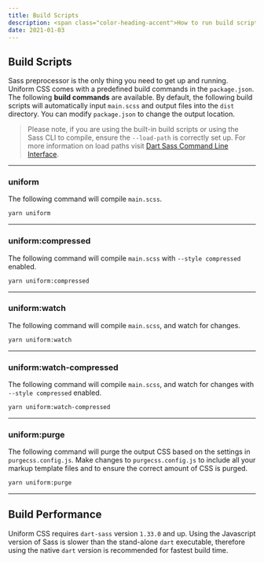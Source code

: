 ```yaml
---
title: Build Scripts
description: <span class="color-heading-accent">How to run build scripts</span> to compile your stylesheet
date: 2021-01-03
---
```


## Build Scripts

Sass preprocessor is the only thing you need to get up and running. Uniform CSS comes with a predefined build commands in the `package.json`. The following **build commands** are available. By default, the following build scripts will automatically input `main.scss` and output files into the `dist` directory. You can modify `package.json` to change the output location.

> Please note, if you are using the built-in build scripts or using the Sass CLI to compile, ensure the `--load-path` is correctly set up. For more information on load paths visit [Dart Sass Command Line Interface](https://sass-lang.com/documentation/cli/dart-sass#load-path).

---

### uniform

The following command will compile `main.scss`.

```bash
yarn uniform
```

---

### uniform:compressed

The following command will compile `main.scss` with `--style compressed` enabled.

```bash
yarn uniform:compressed
```

---

### uniform:watch

The following command will compile `main.scss`, and watch for changes.

```bash
yarn uniform:watch
```

---

### uniform:watch-compressed

The following command will compile `main.scss`, and watch for changes with `--style compressed` enabled.

```bash
yarn uniform:watch-compressed
```

---

### uniform:purge

The following command will purge the output CSS based on the settings in `purgecss.config.js`. Make changes to `purgecss.config.js` to include all your markup template files and to ensure the correct amount of CSS is purged.

```bash
yarn uniform:purge
```

---

## Build Performance

Uniform CSS requires `dart-sass` version `1.33.0` and up. Using the Javascript version of Sass is slower than the stand-alone `dart` executable, therefore using the native `dart` version is recommended for fastest build time.